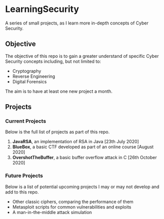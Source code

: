 # LearningSecurity
 A series of small projects, as I learn more in-depth concepts of Cyber Security.

## Objective
The objective of this repo is to gain a greater understand of specific Cyber Security concepts including, but not limited to:

* Cryptography
* Reverse Engineering
* Digital Forensics

The aim is to have at least one new project a month.

## Projects
### Current Projects
Below is the full list of projects as part of this repo.

1. **JavaRSA**, an implementation of RSA in Java [23th July 2020]
2. **BlueBox**, a basic CTF developed as part of an online course [August 2020]
3. **OvershotTheBuffer**, a basic buffer overflow attack in C [26th October 2020]

### Future Projects
Below is a list of potential upcoming projects I may or may not develop and add to this repo.

* Other classic ciphers, comparing the performance of them
* Metasploit scripts for common vulnerabilities and exploits
* A man-in-the-middle attack simulation
